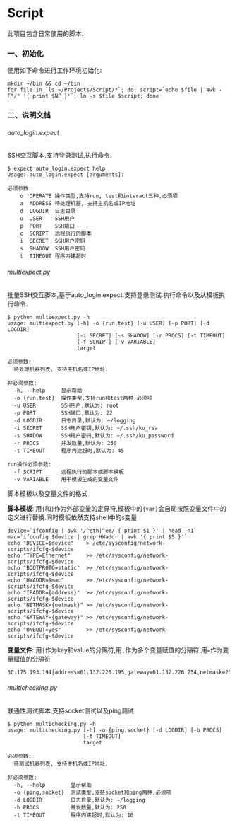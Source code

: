 Script
====

此项目包含日常使用的脚本.


### 一、初始化
使用如下命令进行工作环境初始化:

	mkdir ~/bin && cd ~/bin
	for file in `ls ~/Projects/Script/*`; do; script=`echo $file | awk -F"/" '{ print $NF }'`; ln -s $file $script; done

	
### 二、说明文档


###### auto_login.expect
SSH交互脚本,支持登录测试,执行命令.

    $ expect auto_login.expect help
    Usage: auto_login.expect [arguments]: 

    必须参数:
        o  OPERATE 操作类型,支持run, test和interact三种,必须项
        a  ADDRESS 待处理机器, 支持主机名或IP地址
        d  LOGDIR  日志目录
        u  USER    SSH用户
        p  PORT    SSH端口
        c  SCRIPT  远程执行的脚本
        i  SECRET  SSH用户密钥
        s  SHADOW  SSH用户密码
        t  TIMEOUT 程序内建超时

###### multiexpect.py
批量SSH交互脚本,基于auto_login.expect.支持登录测试.执行命令以及从模板执行命令.

    $ python multiexpect.py -h
    usage: multiexpect.py [-h] -o {run,test} [-u USER] [-p PORT] [-d LOGDIR]
                          [-i SECRET] [-s SHADOW] [-r PROCS] [-t TIMEOUT]
                          [-f SCRIPT] [-v VARIABLE]
                          target

    必须参数:
      待处理机器列表, 支持主机名或IP地址.

    非必须参数:
      -h, --help     显示帮助
      -o {run,test}  操作类型,支持run和test两种,必须项
      -u USER        SSH用户,默认为: root
      -p PORT        SSH端口,默认为: 22
      -d LOGDIR      日志目录,默认为: ~/logging
      -i SECRET      SSH用户密钥,默认为: ~/.ssh/ku_rsa
      -s SHADOW      SSH用户密码,默认为: ~/.ssh/ku_password
      -r PROCS       并发数量,默认为: 250
      -t TIMEOUT     程序内建超时,默认为: 45

    run操作必须参数:
      -f SCRIPT      远程执行的脚本或脚本模板
      -v VARIABLE    用于模板生成的变量文件

脚本模板以及变量文件的格式

**脚本模板**: 用`{`和`}`作为外部变量的定界符,模板中的`{var}`会自动按照变量文件中的定义进行替换.同时模板依然支持shell中的`$`变量

    device=`ifconfig | awk '/^eth|^em/ { print $1 }' | head -n1`
    mac=`ifconfig $device | grep HWaddr | awk '{ print $5 }'`
    echo "DEVICE=$device"    > /etc/sysconfig/network-scripts/ifcfg-$device
    echo "TYPE=Ethernet"     >> /etc/sysconfig/network-scripts/ifcfg-$device
    echo "BOOTPROTO=static"  >> /etc/sysconfig/network-scripts/ifcfg-$device
    echo "HWADDR=$mac"       >> /etc/sysconfig/network-scripts/ifcfg-$device
    echo "IPADDR={address}"  >> /etc/sysconfig/network-scripts/ifcfg-$device
    echo "NETMASK={netmask}" >> /etc/sysconfig/network-scripts/ifcfg-$device
    echo "GATEWAY={gateway}" >> /etc/sysconfig/network-scripts/ifcfg-$device
    echo "ONBOOT=yes"        >> /etc/sysconfig/network-scripts/ifcfg-$device
**变量文件**: 用`|`作为key和value的分隔符,用`,`作为多个变量赋值的分隔符,用`=`作为变量赋值的分隔符

    60.175.193.194|address=61.132.226.195,gateway=61.132.226.254,netmask=255.255.255.192
###### multichecking.py
联通性测试脚本,支持socket测试以及ping测试.


    $ python multichecking.py -h
    usage: multichecking.py [-h] -o {ping,socket} [-d LOGDIR] [-b PROCS]
                            [-t TIMEOUT]
                            target

    必须参数:
      待测试机器列表, 支持主机名或IP地址.

    非必须参数:
      -h, --help        显示帮助
      -o {ping,socket}  测试类型,支持socket和ping两种,必须项
      -d LOGDIR         日志目录,默认为: ~/logging
      -b PROCS          并发数量,默认为: 250
      -t TIMEOUT        程序内建超时,默认为: 10
      
